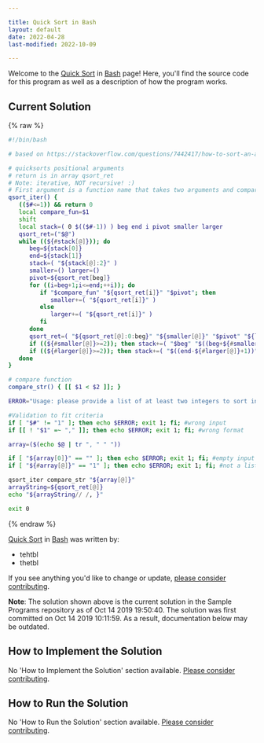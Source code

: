 ```yaml
---

title: Quick Sort in Bash
layout: default
date: 2022-04-28
last-modified: 2022-10-09

---
```


Welcome to the [Quick Sort](https://sampleprograms.io/projects/quick-sort) in [Bash](https://sampleprograms.io/languages/bash) page! Here, you'll find the source code for this program as well as a description of how the program works.

## Current Solution

{% raw %}

```bash
#!/bin/bash

# based on https://stackoverflow.com/questions/7442417/how-to-sort-an-array-in-bash

# quicksorts positional arguments
# return is in array qsort_ret
# Note: iterative, NOT recursive! :)
# First argument is a function name that takes two arguments and compares them
qsort_iter() {
   (($#<=1)) && return 0
   local compare_fun=$1
   shift
   local stack=( 0 $(($#-1)) ) beg end i pivot smaller larger
   qsort_ret=("$@")
   while ((${#stack[@]})); do
      beg=${stack[0]}
      end=${stack[1]}
      stack=( "${stack[@]:2}" )
      smaller=() larger=()
      pivot=${qsort_ret[beg]}
      for ((i=beg+1;i<=end;++i)); do
         if "$compare_fun" "${qsort_ret[i]}" "$pivot"; then
            smaller+=( "${qsort_ret[i]}" )
         else
            larger+=( "${qsort_ret[i]}" )
         fi
      done
      qsort_ret=( "${qsort_ret[@]:0:beg}" "${smaller[@]}" "$pivot" "${larger[@]}" "${qsort_ret[@]:end+1}" )
      if ((${#smaller[@]}>=2)); then stack+=( "$beg" "$((beg+${#smaller[@]}-1))" ); fi
      if ((${#larger[@]}>=2)); then stack+=( "$((end-${#larger[@]}+1))" "$end" ); fi
   done
}

# compare function
compare_str() { [[ $1 < $2 ]]; }

ERROR="Usage: please provide a list of at least two integers to sort in the format \"1, 2, 3, 4, 5\""

#Validation to fit criteria
if [ "$#" != "1" ]; then echo $ERROR; exit 1; fi; #wrong input
if [[ ! "$1" =~ "," ]]; then echo $ERROR; exit 1; fi; #wrong format

array=($(echo $@ | tr ", " " "))

if [ "${array[0]}" == "" ]; then echo $ERROR; exit 1; fi; #empty input
if [ "${#array[@]}" == "1" ]; then echo $ERROR; exit 1; fi; #not a list

qsort_iter compare_str "${array[@]}"
arrayString=${qsort_ret[@]}
echo "${arrayString// /, }"

exit 0
```

{% endraw %}

[Quick Sort](https://sampleprograms.io/projects/quick-sort) in [Bash](https://sampleprograms.io/languages/bash) was written by:

- tehtbl
- thetbl

If you see anything you'd like to change or update, [please consider contributing](https://github.com/TheRenegadeCoder/sample-programs).

**Note**: The solution shown above is the current solution in the Sample Programs repository as of Oct 14 2019 19:50:40. The solution was first committed on Oct 14 2019 10:11:59. As a result, documentation below may be outdated.

## How to Implement the Solution

No 'How to Implement the Solution' section available. [Please consider contributing](https://github.com/TheRenegadeCoder/sample-programs-website).

## How to Run the Solution

No 'How to Run the Solution' section available. [Please consider contributing](https://github.com/TheRenegadeCoder/sample-programs-website).
